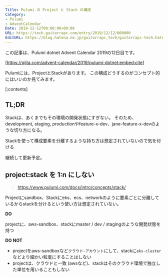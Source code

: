 ```yaml
---
Title: Pulumi の Project と Stack の構成
Category:
- Pulumi
- AdventCalendar
Date: 2019-12-12T00:00:00+09:00
URL: https://tech.guitarrapc.com/entry/2019/12/12/000000
EditURL: https://blog.hatena.ne.jp/guitarrapc_tech/guitarrapc-tech.hatenablog.com/atom/entry/26006613478862643
---
```


この記事は、Pulumi dotnet Advent Calendar 2019の12日目です。

[https://qiita.com/advent-calendar/2019/pulumi-dotnet:embed:cite]

Pulumiには、ProjectとStackがあります。
この構成どうするのがコンセプト的にはいいのか見てみます。


[:contents]

## TL;DR

Stackは、あくまでもその環境の開発状態にすぎない。
そのため、development, staging, productionやfeature-x-dev、jane-feature-x-devのような切り方になる。

Stackを使って構成要素を分離するような持ち方は想定されていないので気を付ける

継続して更新予定。

## project:stack を 1:n にしない

> https://www.pulumi.com/docs/intro/concepts/stack/

Projectにsandbox、Stackにeks、ecs、networkのように要素ごとに分離しているからstackを分けるという使い方は想定されていない。

**DO** <i class="blogicon-check"></i>

projectに、aws-sandbox、stackにmaster / dev / stagingのような開発状態を持つ

**DO NOT** <i class="blogicon-close"></i>

- projectをaws-sandboxなど`クラウド-アカウント`にして、stackに`eks-cluster`などより細かい粒度にすることはしない
- projectは、クラウドと一致 (awsなど)、stackはそのクラウド環境で独立した単位を用いることもしない
